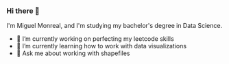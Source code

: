 ### Hi there 👋

I'm Miguel Monreal, and I'm studying my bachelor's degree in Data Science. 
- 🔭 I’m currently working on perfecting my leetcode skills
- 🌱 I’m currently learning how to work with data visualizations
- 💬 Ask me about working with shapefiles

<!--
**MiguelMonr/MiguelMonr** is a ✨ _special_ ✨ repository because its `README.md` (this file) appears on your GitHub profile.

Here are some ideas to get you started:

- 🔭 I’m currently working on ...
- 🌱 I’m currently learning ...
- 👯 I’m looking to collaborate on ...
- 🤔 I’m looking for help with ...
- 💬 Ask me about ...
- 📫 How to reach me: ...
- 😄 Pronouns: ...
- ⚡ Fun fact: ...
-->
